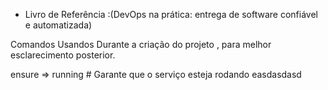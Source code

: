 
* Livro de Referência :(DevOps na prática: entrega de software confiável e automatizada)


Comandos Usandos Durante a criação do projeto , para melhor esclarecimento posterior.

ensure => running # Garante que o serviço esteja rodando
easdasdasd

 



